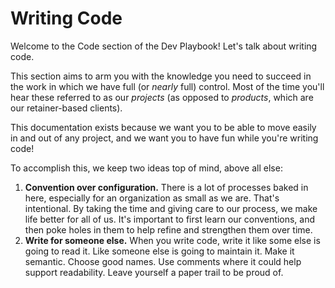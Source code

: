# Writing Code

Welcome to the Code section of the Dev Playbook! Let's talk about writing code.

This section aims to arm you with the knowledge you need to succeed in the work in which we have full (or _nearly_ full) control. Most of the time you'll hear these referred to as our _projects_ (as opposed to _products_, which are our retainer-based clients).

This documentation exists because we want you to be able to move easily in and out of any project, and we want you to have fun while you're writing code!

To accomplish this, we keep two ideas top of mind, above all else:

1. **Convention over configuration.** There is a lot of processes baked in here, especially for an organization as small as we are. That's intentional. By taking the time and giving care to our process, we make life better for all of us. It's important to first learn our conventions, and then poke holes in them to help refine and strengthen them over time.
1. **Write for someone else.** When you write code, write it like some else is going to read it. Like someone else is going to maintain it. Make it semantic. Choose good names. Use comments where it could help support readability. Leave yourself a paper trail to be proud of.
